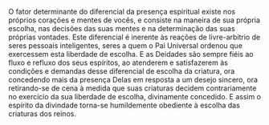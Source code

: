 ﻿O fator determinante do diferencial da presença espiritual existe nos próprios corações e mentes de vocês, e consiste na maneira de sua própria escolha, nas decisões das suas mentes e na determinação das suas próprias vontades. Este diferencial é inerente às reações de livre-arbítrio de seres pessoais inteligentes, seres a quem o Pai Universal ordenou que exercessem esta liberdade de escolha. E as Deidades são sempre fiéis ao fluxo e refluxo dos seus espíritos, ao atenderem e satisfazerem às condições e demandas desse diferencial de escolha da criatura, ora concedendo mais da presença Delas em resposta a um desejo sincero, ora retirando-se de cena à medida que suas criaturas decidem contrariamente no exercício da sua liberdade de escolha, divinamente concedido. E assim o espírito da divindade torna-se humildemente obediente à escolha das criaturas dos reinos.